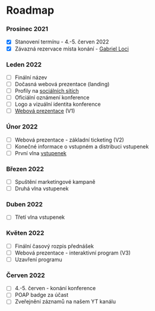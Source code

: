 # Roadmap

### Prosinec 2021

* [x] Stanovení termínu - 4.-5. červen 2022
* [x] Závazná rezervace místa konání - [Gabriel Loci](misto-konani/)

### Leden 2022

* [ ] Finální název
* [ ] Dočasná webová prezentace (landing)
* [ ] Profily na [sociálních sítích](propagace/)
* [ ] Oficiální oznámení konference
* [ ] Logo a vizuální identita konference
* [ ] [Webová prezentace](propagace/webove-stranky.md) (V1)

### Únor 2022

* [ ] Webová prezentace - základní ticketing (V2)
* [ ] Konečné informace o vstupném a distribuci vstupenek
* [ ] První vlna [vstupenek](vstupenky.md)

### Březen 2022

* [ ] Spuštění marketingové kampaně
* [ ] Druhá vlna vstupenek

### Duben 2022

* [ ] Třetí vlna vstupenek

### Květen 2022

* [ ] Finální časový rozpis přednášek
* [ ] Webová prezentace - interaktivní program (V3)
* [ ] Uzavření programu

### Červen 2022

* [ ] 4.-5. červen - konání konference
* [ ] POAP badge za účast
* [ ] Zveřejnění záznamů na našem YT kanálu
